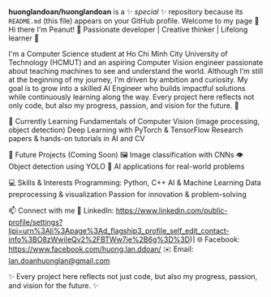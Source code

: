 
**huonglandoan/huonglandoan** is a ✨ _special_ ✨ repository because its `README.md` (this file) appears on your GitHub profile.
Welcome to my page 🌸 
Hi there I'm Peanut!
🌸 Passionate developer | Creative thinker | Lifelong learner 🌸

I'm a Computer Science student at Ho Chi Minh City University of Technology (HCMUT) and an aspiring Computer Vision engineer passionate about teaching machines to see and understand the world. Although I’m still at the beginning of my journey, I’m driven by ambition and curiosity. My goal is to grow into a skilled AI Engineer who builds impactful solutions while continuously learning along the way. Every project here reflects not only code, but also my progress, passion, and vision for the future. 🚀

🌱 Currently Learning
Fundamentals of Computer Vision (image processing, object detection)
Deep Learning with PyTorch & TensorFlow
Research papers & hands-on tutorials in AI and CV

🎯 Future Projects (Coming Soon)
🖼️ Image classification with CNNs
👁️ Object detection using YOLO
🤖 AI applications for real-world problems

💻 Skills & Interests
Programming: Python, C++
AI & Machine Learning
Data preprocessing & visualization
Passion for innovation & problem-solving

📫 Connect with me
💼 LinkedIn: https://www.linkedin.com/public-profile/settings?lipi=urn%3Ali%3Apage%3Ad_flagship3_profile_self_edit_contact-info%3BO8zWwiIeQv2%2FBTWw7je%2B6g%3D%3D)]
🌐 Facebook: https://www.facebook.com/huong.lan.ddoan/
✉️ Email: lan.doanhuonglan@gmail.com

✨ Every project here reflects not just code, but also my progress, passion, and vision for the future. ✨
